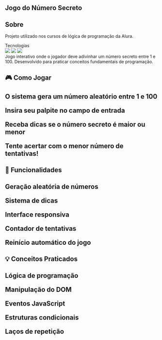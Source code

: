 <h2>Jogo do Número Secreto <h2>
  
<h2> Sobre </h2> <p>Projeto utilizado nos cursos de lógica de programação da Alura.</p>
Tecnologias
<div> <img src="https://img.shields.io/badge/HTML5-E34F26?style=for-the-badge&logo=html5&logoColor=white"> <img src="https://img.shields.io/badge/CSS3-1572B6?style=for-the-badge&logo=css3&logoColor=white"> <img src="https://img.shields.io/badge/JavaScript-F7DF1E?style=for-the-badge&logo=javascript&logoColor=black"> </div>
Jogo interativo onde o jogador deve adivinhar um número secreto entre 1 e 100. Desenvolvido para praticar conceitos fundamentais de programação.

<h2>🎮 Como Jogar<h2>
  
O sistema gera um número aleatório entre 1 e 100

Insira seu palpite no campo de entrada

Receba dicas se o número secreto é maior ou menor

Tente acertar com o menor número de tentativas!

<h2>🚀 Funcionalidades<h2>
  
Geração aleatória de números

Sistema de dicas

Interface responsiva

Contador de tentativas

Reinício automático do jogo

<h2>💡 Conceitos Praticados<h2>
  
Lógica de programação

Manipulação do DOM

Eventos JavaScript

Estruturas condicionais

Laços de repetição

